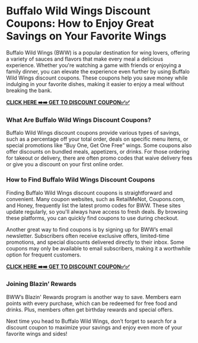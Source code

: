 # Buffalo Wild Wings Discount Coupons: How to Enjoy Great Savings on Your Favorite Wings

Buffalo Wild Wings (BWW) is a popular destination for wing lovers, offering a variety of sauces and flavors that make every meal a delicious experience. Whether you're watching a game with friends or enjoying a family dinner, you can elevate the experience even further by using Buffalo Wild Wings discount coupons. These coupons help you save money while indulging in your favorite dishes, making it easier to enjoy a meal without breaking the bank.

[**CLICK HERE ➡️➡️ GET TO DISCOUNT COUPON✅✅**](https://free-tools.raj-solution.com/5d5270a)

### What Are Buffalo Wild Wings Discount Coupons?

Buffalo Wild Wings discount coupons provide various types of savings, such as a percentage off your total order, deals on specific menu items, or special promotions like “Buy One, Get One Free” wings. Some coupons also offer discounts on bundled meals, appetizers, or drinks. For those ordering for takeout or delivery, there are often promo codes that waive delivery fees or give you a discount on your first online order.

### How to Find Buffalo Wild Wings Discount Coupons

Finding Buffalo Wild Wings discount coupons is straightforward and convenient. Many coupon websites, such as RetailMeNot, Coupons.com, and Honey, frequently list the latest promo codes for BWW. These sites update regularly, so you'll always have access to fresh deals. By browsing these platforms, you can quickly find coupons to use during checkout.

Another great way to find coupons is by signing up for BWW’s email newsletter. Subscribers often receive exclusive offers, limited-time promotions, and special discounts delivered directly to their inbox. Some coupons may only be available to email subscribers, making it a worthwhile option for frequent customers.

[**CLICK HERE ➡️➡️ GET TO DISCOUNT COUPON✅✅**](https://free-tools.raj-solution.com/5d5270a)

### Joining Blazin’ Rewards

BWW’s Blazin' Rewards program is another way to save. Members earn points with every purchase, which can be redeemed for free food and drinks. Plus, members often get birthday rewards and special offers.

Next time you head to Buffalo Wild Wings, don’t forget to search for a discount coupon to maximize your savings and enjoy even more of your favorite wings and sides!
